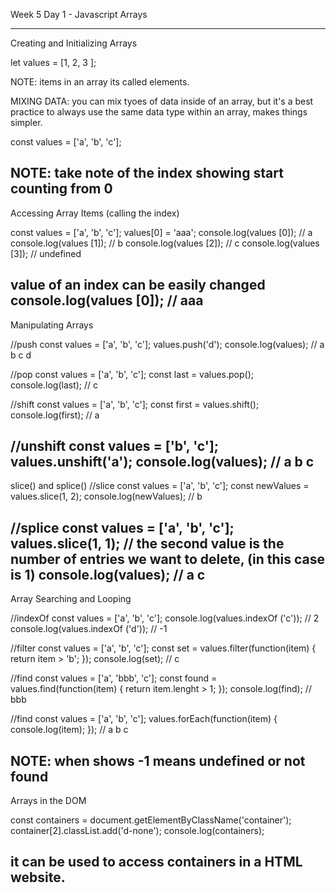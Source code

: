 Week 5 Day 1 - Javascript Arrays
********************************
Creating and Initializing Arrays

let values = [1, 2, 3 ];

NOTE: items in an array its called elements.

MIXING DATA: you can mix tyoes of data inside of an array, but it's a best practice to always use the same data type within an array, makes things simpler.

const values = ['a', 'b', 'c'];

NOTE: take note of the index showing start counting from 0
----------------------------------
Accessing Array Items
(calling the index)

const values = ['a', 'b', 'c'];
values[0] = 'aaa';
console.log(values [0]); // a
console.log(values [1]); // b
console.log(values [2]); // c
console.log(values [3]); // undefined

value of an index can be easily changed
console.log(values [0]); // aaa
----------------------------------
Manipulating Arrays

//push
const values = ['a', 'b', 'c'];
values.push('d');
console.log(values); // a b c d

//pop
const values = ['a', 'b', 'c'];
const last = values.pop();
console.log(last); // c

//shift
const values = ['a', 'b', 'c'];
const first = values.shift();
console.log(first); // a

//unshift
const values = ['b', 'c'];
values.unshift('a');
console.log(values); // a b c
----------------------------------
slice() and splice()
//slice
const values = ['a', 'b', 'c'];
const newValues = values.slice(1, 2);
console.log(newValues); // b

//splice
const values = ['a', 'b', 'c'];
values.slice(1, 1); // the second value is the number of entries we want to delete, (in this case is 1)
console.log(values); // a c
----------------------------------
Array Searching and Looping

//indexOf
const values = ['a', 'b', 'c'];
console.log(values.indexOf ('c')); // 2
console.log(values.indexOf ('d')); // -1

//filter
const values = ['a', 'b', 'c'];
const set = values.filter(function(item) {
return item > 'b';
});
console.log(set);       // c

//find
const values = ['a', 'bbb', 'c'];
const found = values.find(function(item) {
return item.lenght > 1;
});
console.log(find);     // bbb

//find
const values = ['a', 'b', 'c'];
values.forEach(function(item) {
console.log(item);
});
// a b c

NOTE: when shows -1 means undefined or not found
----------------------------------
Arrays in the DOM

const containers = 
document.getElementByClassName('container');
container[2].classList.add('d-none');
console.log(containers);

it can be used to access containers in a HTML website.
----------------------------------